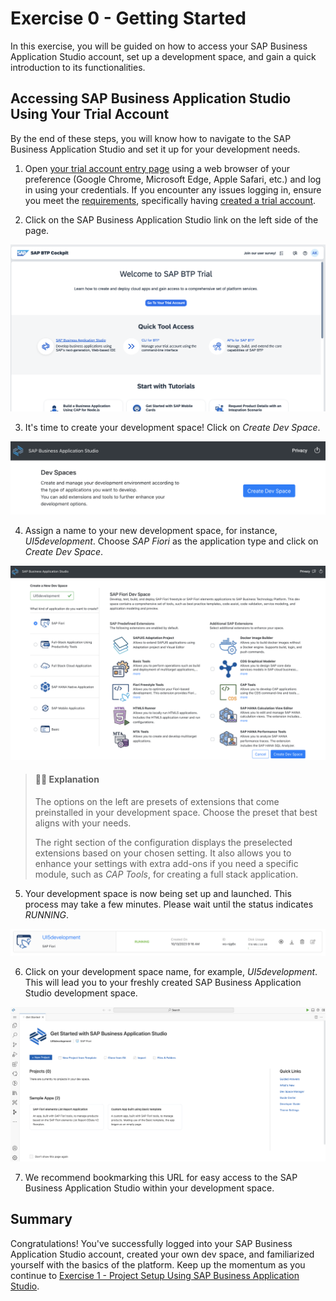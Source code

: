 # Exercise 0 - Getting Started

In this exercise, you will be guided on how to access your SAP Business Application Studio account, set up a development space, and gain a quick introduction to its functionalities.

## Accessing SAP Business Application Studio Using Your Trial Account

By the end of these steps, you will know how to navigate to the SAP Business Application Studio and set it up for your development needs.

1. Open [your trial account entry page](https://cockpit.hanatrial.ondemand.com/trial/#/home/trial) using a web browser of your preference (Google Chrome, Microsoft Edge, Apple Safari, etc.) and log in using your credentials. If you encounter any issues logging in, ensure you meet the [requirements](../../../../README.md#requirements), specifically having [created a trial account](https://developers.sap.com/tutorials/hcp-create-trial-account.html).

2. Click on the SAP Business Application Studio link on the left side of the page.

![](images/00_01_0000.png)

3. It's time to create your development space! Click on *Create Dev Space*.

![](images/00_01_0010.png)

4. Assign a name to your new development space, for instance, *UI5development*. Choose *SAP Fiori* as the application type and click on *Create Dev Space*.<br>


![](images/00_01_0020.png)
>#### 🧑‍🎓 Explanation
> The options on the left are presets of extensions that come preinstalled in your development space. Choose the preset that best aligns with your needs.<br>
>
> The right section of the configuration displays the preselected extensions based on your chosen setting. It also allows you to enhance your settings with extra add-ons if you need a specific module, such as *CAP Tools*, for creating a full stack application.

5. Your development space is now being set up and launched. This process may take a few minutes. Please wait until the status indicates *RUNNING*.

![](images/00_01_0030.png)

6. Click on your development space name, for example, *UI5development*. This will lead you to your freshly created SAP Business Application Studio development space.

![](images/00_01_0040.png)

7. We recommend bookmarking this URL for easy access to the SAP Business Application Studio within your development space.

## Summary

Congratulations! You've successfully logged into your SAP Business Application Studio account, created your own dev space, and familiarized yourself with the basics of the platform. Keep up the momentum as you continue to [Exercise 1 - Project Setup Using SAP Business Application Studio](../ex1/README.md).
